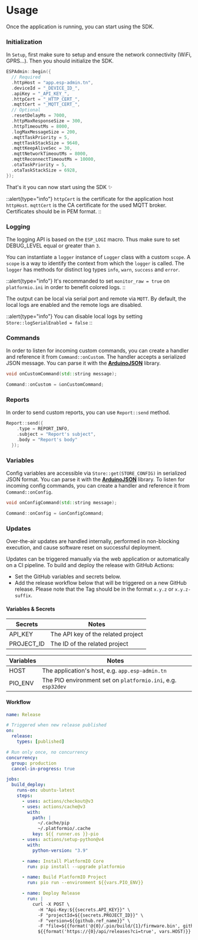 # Usage

Once the application is running, you can start using the SDK.

### Initialization

In `Setup`, first make sure to setup and ensure the network connectivity (WiFi, GPRS...). Then you should initialize the SDK.

```cpp [main.cpp]
ESPAdmin::begin({
  // Required
  .httpHost = "app.esp-admin.tn",
  .deviceId = "_DEVICE_ID_",
  .apiKey = "_API_KEY_",
  .httpCert = "_HTTP_CERT_",
  .mqttCert = "_MQTT_CERT_",
  // Optional
  .resetDelayMs = 7000,
  .httpMaxResponseSize = 300,
  .httpTimeoutMs = 8000,
  .logMaxMessageSize = 200,
  .mqttTaskPriority = 5,
  .mqttTaskStackSize = 9640,
  .mqttKeepAliveSec = 30,
  .mqttNetworkTimeoutMs = 8000,
  .mqttReconnectTimeoutMs = 10000,
  .otaTaskPriority = 5,
  .otaTaskStackSize = 6928,
});
```

That's it you can now start using the SDK ✨

::alert{type="info"}
`httpCert` is the certificate for the application host `httpHost`. `mqttCert` is the CA certificate for the used MQTT broker. Certificates should be in PEM format.
::

### Logging

The logging API is based on the `ESP_LOGI` macro. Thus make sure to set DEBUG_LEVEL equal or greater than `3`.

You can instantiate a `logger` instance of `Logger` class with a custom `scope`. A `scope` is a way to identify the context from which the `logger` is called. The `logger` has methods for distinct log types `info`, `warn`, `success` and `error`.

::alert{type="info"}
It's recommanded to set `monitor_raw = true` on `platformio.ini` in order to benefit colored logs.
::

The output can be local via serial port and remote via `MQTT`. By default, the local logs are enabled and the remote logs are disabled.

::alert{type="info"}
You can disable local logs by setting `Store::logSerialEnabled = false`
::

### Commands

In order to listen for incoming custom commands, you can create a handler and reference it from `Command::onCustom`. The handler accepts a serialized JSON message. You can parse it with the [**ArduinoJSON**](https://arduinojson.org) library.

```cpp
void onCustomCommand(std::string message);

Command::onCustom = &onCustomCommand;
```

### Reports

In order to send custom reports, you can use `Report::send` method.

```cpp
Report::send({
    .type = REPORT_INFO,
    .subject = "Report's subject",
    .body = "Report's body"
  });
```

### Variables

Config variables are accessible via `Store::get(STORE_CONFIG)` in serialized JSON format. You can parse it with the [**ArduinoJSON**](https://arduinojson.org) library. To listen for incoming config commands, you can create a handler and reference it from `Command::onConfig`.

```cpp
void onConfigCommand(std::string message);

Command::onConfig = &onConfigCommand;
```

### Updates

Over-the-air updates are handled internally, performed in non-blocking execution, and cause software reset on successful deployment.

Updates can be triggered manually via the web application or automatically on a CI pipeline. To build and deploy the release with GitHub Actions:

- Set the GitHub variables and secrets below.
- Add the release workflow below that will be triggered on a new GitHub release. Please note that the Tag should be in the format `x.y.z` or `x.y.z-suffix`.

#### Variables & Secrets

| **Secrets** | **Notes**                          |
| ----------- | ---------------------------------- |
| API_KEY     | The API key of the related project |
| PROJECT_ID  | The ID of the related project      |

| **Variables** | **Notes**                                                    |
| ------------- | ------------------------------------------------------------ |
| HOST          | The application's host, e.g. `app.esp-admin.tn`              |
| PIO_ENV       | The PIO environment set on `platformio.ini`, e.g. `esp32dev` |

#### Workflow

```yaml [.github/workflows/release.yml]
name: Release

# Triggered when new release published
on:
  release:
    types: [published]

# Run only once, no concurrency
concurrency:
  group: production
  cancel-in-progress: true

jobs:
  build_deploy:
    runs-on: ubuntu-latest
    steps:
      - uses: actions/checkout@v3
      - uses: actions/cache@v3
        with:
          path: |
            ~/.cache/pip
            ~/.platformio/.cache
          key: ${{ runner.os }}-pio
      - uses: actions/setup-python@v4
        with:
          python-version: "3.9"

      - name: Install PlatformIO Core
        run: pip install --upgrade platformio

      - name: Build PlatformIO Project
        run: pio run --environment ${{vars.PIO_ENV}}

      - name: Deploy Release
        run: |
          curl -X POST \
            -H "Api-Key:${{secrets.API_KEY}}" \
            -F "projectId=${{secrets.PROJECT_ID}}" \
            -F "version=${{github.ref_name}}" \
            -F "file=${{format('@{0}/.pio/build/{1}/firmware.bin', github.workspace, vars.PIO_ENV)}}" \
            ${{format('https://{0}/api/releases?ci=true', vars.HOST)}}
```
